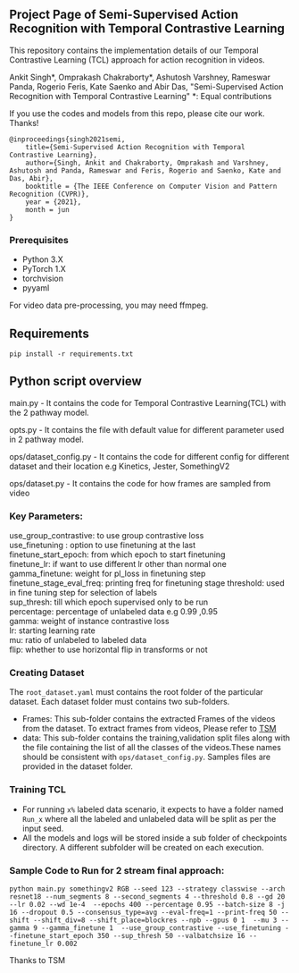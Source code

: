 ## Project Page of Semi-Supervised Action Recognition with Temporal Contrastive Learning

This repository contains the implementation details of our Temporal Contrastive Learning (TCL) approach for action recognition in videos.

Ankit Singh*, Omprakash Chakraborty*, Ashutosh Varshney, Rameswar Panda, Rogerio Feris, Kate Saenko and Abir Das, "Semi-Supervised Action Recognition with Temporal Contrastive Learning"
*: Equal contributions

If you use the codes and models from this repo, please cite our work. Thanks!

```
@inproceedings{singh2021semi,
    title={Semi-Supervised Action Recognition with Temporal Contrastive Learning},
    author={Singh, Ankit and Chakraborty, Omprakash and Varshney, Ashutosh and Panda, Rameswar and Feris, Rogerio and Saenko, Kate and Das, Abir},
    booktitle = {The IEEE Conference on Computer Vision and Pattern Recognition (CVPR)},
    year = {2021},
    month = jun
}
```

### Prerequisites
- Python 3.X
- PyTorch 1.X
- torchvision
- pyyaml

For video data pre-processing, you may need ffmpeg.


## Requirements
```
pip install -r requirements.txt
```

## Python script overview

main.py - It contains the code for Temporal Contrastive Learning(TCL) with the 2 pathway model.

opts.py - It contains the file with default value for different parameter used in 2 pathway model.

ops/dataset_config.py - It contains the code for different config for different dataset and their location e.g Kinetics, Jester, SomethingV2

ops/dataset.py - It contains the code for how frames are sampled from video

### Key Parameters:
 use_group_contrastive: to use group contrastive loss \
 use_finetuning : option to use finetuning at the last \
 finetune_start_epoch: from which epoch to start finetuning \
 finetune_lr: if want to use different lr other than normal one\
 gamma_finetune: weight for pl_loss in finetuning step \
 finetune_stage_eval_freq: printing freq for finetuning stage
 threshold: used in fine tuning step for selection of labels \
 sup_thresh: till which epoch supervised only to be run \
 percentage: percentage of unlabeled data e.g 0.99 ,0.95 \
 gamma: weight of instance contrastive loss \
 lr: starting learning rate \
 mu: ratio of unlabeled to labeled data \
 flip: whether to use horizontal flip in transforms or not


### Creating Dataset
The `root_dataset.yaml` must contains the root folder of the particular dataset.
Each dataset folder must contains two sub-folders.
- Frames: This sub-folder contains the extracted Frames of the videos from the dataset. To extract frames from videos, Please refer to [TSM](https://github.com/mit-han-lab/temporal-shift-module#data-preparation)
- data: This sub-folder contains the training,validation split files along with the file containing the list of all the classes of the videos.These names should be consistent with `ops/dataset_config.py`. Samples files are provided in the dataset folder.

### Training TCL
- For running `x%` labeled data scenario, it expects to have a folder named `Run_x` where all the labeled and unlabeled data will be split as per the input seed.
- All the models and logs will be stored inside a sub folder of checkpoints directory. A different subfolder will be created on each execution.

### Sample Code to Run for 2 stream final approach:

`python main.py somethingv2 RGB --seed 123 --strategy classwise
 --arch resnet18 --num_segments 8 --second_segments 4 --threshold 0.8 --gd 20 --lr 0.02 --wd 1e-4 
 --epochs 400 --percentage 0.95 --batch-size 8 -j 16 --dropout 0.5 --consensus_type=avg --eval-freq=1 --print-freq 50
 --shift --shift_div=8 --shift_place=blockres --npb --gpus 0 1  --mu 3 --gamma 9 --gamma_finetune 1 
--use_group_contrastive --use_finetuning --finetune_start_epoch 350 --sup_thresh 50 --valbatchsize 16 --finetune_lr 0.002`




Thanks to TSM
